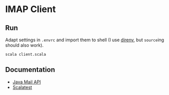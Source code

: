 IMAP Client
===========

Run
---

Adapt settings in `.envrc` and import them to shell (I use [direnv](https://direnv.net/), but `source`ing should also work).

	scala client.scala

Documentation
-------------

- [Java Mail API](https://javaee.github.io/javamail/docs/api/)
- [Scalatest](http://www.scalatest.org/)

